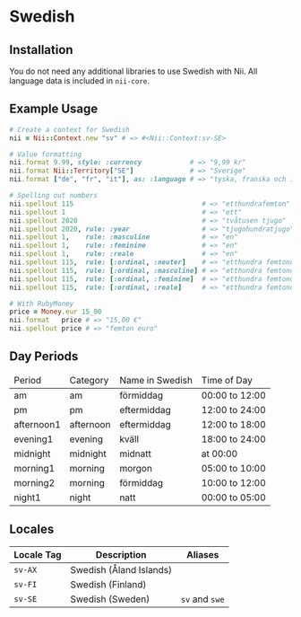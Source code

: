 <!-- This file has been generated. Source: languages/_template.md.erb -->

# Swedish

## Installation

You do not need any additional libraries to use Swedish with Nii.
All language data is included in `nii-core`.

## Example Usage

``` ruby
# Create a context for Swedish
nii = Nii::Context.new "sv" # => #<Nii::Context:sv-SE>

# Value formatting
nii.format 9.99, style: :currency            # => "9,99 kr"
nii.format Nii::Territory["SE"]              # => "Sverige"
nii.format ["de", "fr", "it"], as: :language # => "tyska, franska och italienska"

# Spelling out numbers
nii.spellout 115                                # => "ett­hundra­femton"
nii.spellout 1                                  # => "ett"
nii.spellout 2020                               # => "två­tusen tjugo"
nii.spellout 2020, rule: :year                  # => "tjugo­hundra­tjugo"
nii.spellout 1,    rule: :masculine             # => "en"
nii.spellout 1,    rule: :feminine              # => "en"
nii.spellout 1,    rule: :reale                 # => "en"
nii.spellout 115,  rule: [:ordinal, :neuter]    # => "ett­hundra femtonde"
nii.spellout 115,  rule: [:ordinal, :masculine] # => "ett­hundra femtonde"
nii.spellout 115,  rule: [:ordinal, :feminine]  # => "ett­hundra femtonde"
nii.spellout 115,  rule: [:ordinal, :reale]     # => "ett­hundra femtonde"

# With RubyMoney
price = Money.eur 15_00
nii.format   price # => "15,00 €"
nii.spellout price # => "femton euro"
```

## Day Periods


<table>
  <thead>
    <tr>
      <td>Period</td>
      <td>Category</td>
      <td>Name in Swedish</td>
      <td>Time of Day</td>
    </tr>
  </thead>
  <tbody>
    <tr>
      <td>am</td>
      <td>am</td>
      <td>förmiddag</td>
      <td>00:00 to 12:00</td>
    </tr>
    <tr>
      <td>pm</td>
      <td>pm</td>
      <td>eftermiddag</td>
      <td>12:00 to 24:00</td>
    </tr>
    <tr>
      <td>afternoon1</td>
      <td>afternoon</td>
      <td>eftermiddag</td>
      <td>12:00 to 18:00</td>
    </tr>
    <tr>
      <td>evening1</td>
      <td>evening</td>
      <td>kväll</td>
      <td>18:00 to 24:00</td>
    </tr>
    <tr>
      <td>midnight</td>
      <td>midnight</td>
      <td>midnatt</td>
      <td>at 00:00</td>
    </tr>
    <tr>
      <td>morning1</td>
      <td>morning</td>
      <td>morgon</td>
      <td>05:00 to 10:00</td>
    </tr>
    <tr>
      <td>morning2</td>
      <td>morning</td>
      <td>förmiddag</td>
      <td>10:00 to 12:00</td>
    </tr>
    <tr>
      <td>night1</td>
      <td>night</td>
      <td>natt</td>
      <td>00:00 to 05:00</td>
    </tr>
  </tbody>
</table>



## Locales

<table>
  <thead>
    <tr>
      <th>Locale Tag</th>
      <th>Description</th>
      <th>Aliases</th>
    </tr>
  </thead>
  <tbody>
    <tr>
      <td><code>sv-AX</code></td>
      <td>Swedish (Åland Islands)</td>
      <td></td>
    </tr>
    <tr>
      <td><code>sv-FI</code></td>
      <td>Swedish (Finland)</td>
      <td></td>
    </tr>
    <tr>
      <td><code>sv-SE</code></td>
      <td>Swedish (Sweden)</td>
      <td><code>sv</code> and <code>swe</code></td>
    </tr>
  </tbody>
</table>

